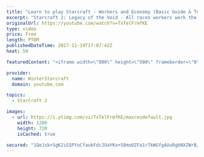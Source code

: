 ```yaml
---
title: "Learn to play Starcraft - Workers and Economy (Basic Guide & Tutorial)"
excerpt: "Starcraft 2: Legacy of the Void - All races workers work the same (mule notwithstanding!)  Wiki on mining: http://wiki.teamliquid.net/starcraft2/Mining_Minerals"
originalUrl: https://youtube.com/watch?v=TxTelFrmfKE
type: video
price: Free
length: PT8M
publishedDateTime: 2017-11-19T17:07:42Z
heat: 50

featuredContent: "<iframe width=\"800\" height=\"500\" frameborder=\"0\" src=\"https://www.youtube.com/embed/TxTelFrmfKE\" allow=\"accelerometer; autoplay; encrypted-media; gyroscope; picture-in-picture\" allowfullscreen></iframe>"

provider:
  name: WinterStarcraft
  domain: youtube.com

topics:
  - StarCraft 2

images:
  - url: https://i.ytimg.com/vi/TxTelFrmfKE/maxresdefault.jpg
    width: 1280
    height: 720
    isCached: true

secured: "1QeJsk+SgK2iGSPYoCfaukFdcJOaYKo+S8moOZFa1r7kWGfgAUuRgbNXZWrB/OAqS2+nRlWzz+ZXIiEkK5YVixbjo44bu5/SB7U+NTFaZSRvq+UZAM4e1jrPrsgkYrneCbWiKpH0ahBsb48iLnhO9PXJfotIVoPBt4pmQkQplagSm6FbIqY1tqWqZHMA96n9RKyKUUl5RBQzIq+mz6fH/ST9BL2ZSzJcFbFzKZPAHaDHg6exw5u+rNEoCXdOE+/4slEaxjPPQ75gSV/6BShDY+uLUY4xUEJ//u+9Ykh+QHSV4ArXEO0LXq3bhua1EKAl2EDTZ1V6+Ew7VL6ZbqYdo3D5ci5DE6G0tX/czvSAfHv8gybmgSbEw/IvtctEZlmbgksgVTZOqmlb6TqvyR6OyxXeROiedIX4snXnFx2sncI=;+KnWiWYoF7V0qyddDwBw6Q=="
---
```



